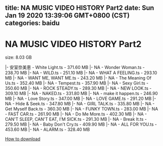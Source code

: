 
title: NA MUSIC VIDEO HISTORY Part2
date: Sun Jan 19 2020 13:39:06 GMT+0800 (CST)    
categories: baidu
---

# NA MUSIC VIDEO HISTORY Part2
size: 8.03 GB
 
 
|- 安室奈美恵 - White Light.ts - 371.60 MB
|- NA - Wonder Woman.ts - 238.70 MB
|- NA - WILD.ts - 251.10 MB
|- NA - WHAT A FEELING.ts - 293.10 MB
|- NA - WANT ME, WANT ME.ts - 243.20 MB
|- NA - The Meaning Of Us.ts - 352.40 MB
|- NA - Tempest.ts - 357.90 MB
|- NA - Sexy Girl.ts - 350.60 MB
|- NA - ROCK STEADY.ts - 289.30 MB
|- NA - NEW LOOK.ts - 309.10 MB
|- NA - NAKED.ts - 331.80 MB
|- NA - make it happen.ts - 246.90 MB
|- NA - Love Story.ts - 347.00 MB
|- NA - LOVE GAME.ts - 291.20 MB
|- NA - Hide & Seek.ts - 347.80 MB
|- NA - GIRL TALK.ts - 335.80 MB
|- NA - Get Myself Back.ts - 360.30 MB
|- NA - FUNKY TOWN.ts - 283.00 MB
|- NA - FAST CAR.ts - 261.90 MB
|- NA - Do Me More.ts - 402.30 MB
|- NA - CAN'T SLEEP, CAN'T EAT, I'M SICK.ts - 291.30 MB
|- NA - Break It.ts - 279.50 MB
|- NA - Baby Don't Cry.ts - 409.90 MB
|- NA - ALL FOR YOU.ts - 453.60 MB
|- NA - ALARM.ts - 328.40 MB

[How to download](https://bpcam.bemobtrk.com/go/2ceec3aa-1ca2-46d6-b9ff-aaa5c184517c?jno=87)